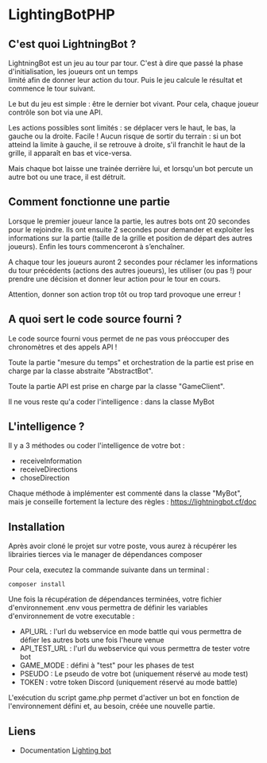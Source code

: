 # LightingBotPHP

## C'est quoi LightningBot ? 
  
LightningBot est un jeu au tour par tour. C'est à dire que passé la phase d'initialisation, les joueurs ont un temps  
limité afin de donner leur action du tour. Puis le jeu calcule le résultat et commence le tour suivant.  
  
Le but du jeu est simple : être le dernier bot vivant. Pour cela, chaque joueur contrôle son bot via une API.  
  
Les actions possibles sont limités : se déplacer vers le haut, le bas, la gauche ou la droite. Facile ! Aucun risque de sortir du terrain : si un bot atteind la limite à gauche, il se retrouve à droite, s'il franchit le haut de la grille, il apparaît en bas et vice-versa.
  
Mais chaque bot laisse une trainée derrière lui, et lorsqu'un bot percute un autre bot ou une trace, il est détruit.  
  
  
## Comment fonctionne une partie  
  
Lorsque le premier joueur lance la partie, les autres bots ont 20 secondes pour le rejoindre. Ils ont ensuite 2 secondes pour demander et exploiter les informations sur la partie (taille de la grille et position de départ des autres joueurs). Enfin les tours commenceront à s’enchaîner.  
  
A chaque tour les joueurs auront 2 secondes pour réclamer les informations du tour précédents (actions des autres joueurs), les utiliser (ou pas !) pour prendre une décision et donner leur action pour le tour en cours.  
  
Attention, donner son action trop tôt ou trop tard provoque une erreur !  
  
## A quoi sert le code source fourni ?  
  
Le code source fourni vous permet de ne pas vous préoccuper des chronomètres et des appels API !  
  
Toute la partie "mesure du temps" et orchestration de la partie est prise en charge par la classe abstraite "AbstractBot".  
  
Toute la partie API est prise en charge par la classe "GameClient".  
  
Il ne vous reste qu'a coder l'intelligence : dans la classe MyBot  
  
## L'intelligence ?  
  
Il y a 3 méthodes ou coder l'intelligence de votre bot :  
- receiveInformation  
- receiveDirections  
- choseDirection  
  
Chaque méthode à implémenter est commenté dans la classe "MyBot", mais je conseille fortement la lecture des règles : https://lightningbot.cf/doc

## Installation

Après avoir cloné le projet sur votre poste, vous aurez à récupérer les librairies tierces via le manager de dépendances composer

Pour cela, executez la commande suivante dans un terminal :

```shell
composer install
```

Une fois la récupération de dépendances terminées, votre fichier d'environnement .env vous permettra de définir les variables d'environnement de votre executable :

- API_URL : l'url du webservice en mode battle qui vous permettra de défier les autres bots une fois l'heure venue
- API_TEST_URL : l'url du webservice qui vous permettra de tester votre bot
- GAME_MODE : défini à "test" pour les phases de test
- PSEUDO : Le pseudo de votre bot (uniquement réservé au mode test)
- TOKEN : votre token Discord (uniquement réservé au mode battle)
  
L'exécution du script game.php permet d'activer un bot en fonction de l'environnement défini et, au besoin, créée une nouvelle partie.

## Liens
* Documentation [Lighting bot](https://webcache.googleusercontent.com/search?q=cache:e8hSEBRZeQAJ:https://lightningbot.tk/doc+&cd=1&hl=fr&ct=clnk&gl=fr)

